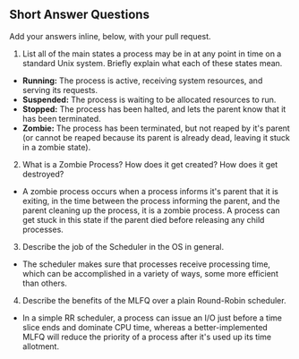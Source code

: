 ## Short Answer Questions

Add your answers inline, below, with your pull request.

1. List all of the main states a process may be in at any point in time on a
   standard Unix system. Briefly explain what each of these states mean.
  * **Running:** The process is active, receiving system resources, and serving its requests.
  * **Suspended:** The process is waiting to be allocated resources to run.
  * **Stopped:** The process has been halted, and lets the parent know that it has been terminated.
  * **Zombie:** The process has been terminated, but not reaped by it's parent (or cannot be reaped because its parent is already dead, leaving it stuck in a zombie state).

2. What is a Zombie Process? How does it get created? How does it get destroyed?
  * A zombie process occurs when a process informs it's parent that it is exiting, in the time between the process informing the parent, and the parent cleaning up the process, it is a zombie process. A process can get stuck in this state if the parent died before releasing any child processes.

3. Describe the job of the Scheduler in the OS in general.
  * The scheduler makes sure that processes receive processing time, which can be accomplished in a variety of ways, some more efficient than others.

4. Describe the benefits of the MLFQ over a plain Round-Robin scheduler.
  * In a simple RR scheduler, a process can issue an I/O just before a time slice ends and dominate CPU time, whereas a better-implemented MLFQ will reduce the priority of a process after it's used up its time allotment.